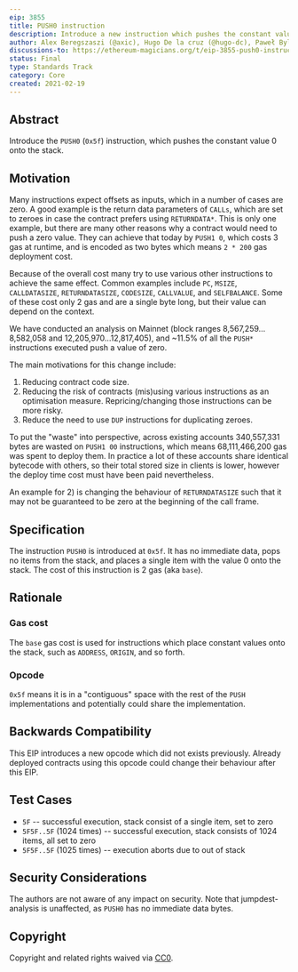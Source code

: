 ```yaml
---
eip: 3855
title: PUSH0 instruction
description: Introduce a new instruction which pushes the constant value 0 onto the stack
author: Alex Beregszaszi (@axic), Hugo De la cruz (@hugo-dc), Paweł Bylica (@chfast)
discussions-to: https://ethereum-magicians.org/t/eip-3855-push0-instruction/7014
status: Final
type: Standards Track
category: Core
created: 2021-02-19
---
```


## Abstract

Introduce the `PUSH0` (`0x5f`) instruction, which pushes the constant value 0 onto the stack.

## Motivation

Many instructions expect offsets as inputs, which in a number of cases are zero. A good example is the return data parameters of `CALLs`, which are set to zeroes in case the contract prefers using `RETURNDATA*`. This is only one example, but there are many other reasons why a contract would need to push a zero value. They can achieve that today by `PUSH1 0`, which costs 3 gas at runtime, and is encoded as two bytes which means `2 * 200` gas deployment cost.

Because of the overall cost many try to use various other instructions to achieve the same effect. Common examples include `PC`, `MSIZE`, `CALLDATASIZE`, `RETURNDATASIZE`, `CODESIZE`, `CALLVALUE`, and `SELFBALANCE`. Some of these cost only 2 gas and are a single byte long, but their value can depend on the context.

We have conducted an analysis on Mainnet (block ranges 8,567,259…8,582,058 and 12,205,970…12,817,405), and ~11.5% of all the `PUSH*` instructions executed push a value of zero.

The main motivations for this change include:
1. Reducing contract code size.
2. Reducing the risk of contracts (mis)using various instructions as an optimisation measure. Repricing/changing those instructions can be more risky.
3. Reduce the need to use `DUP` instructions for duplicating zeroes.

To put the "waste" into perspective, across existing accounts 340,557,331 bytes are wasted on `PUSH1 00` instructions, which means 68,111,466,200 gas was spent to deploy them. In practice a lot of these accounts share identical bytecode with others, so their total stored size in clients is lower, however the deploy time cost must have been paid nevertheless.

An example for 2) is changing the behaviour of `RETURNDATASIZE` such that it may not be guaranteed to be zero at the beginning of the call frame. 

## Specification

The instruction `PUSH0` is introduced at `0x5f`. It has no immediate data, pops no items from the stack, and places a single item with the value 0 onto the stack. The cost of this instruction is 2 gas (aka `base`).

## Rationale

### Gas cost

The `base` gas cost is used for instructions which place constant values onto the stack, such as `ADDRESS`, `ORIGIN`, and so forth.

### Opcode

`0x5f` means it is in a "contiguous" space with the rest of the `PUSH` implementations and potentially could share the implementation.

## Backwards Compatibility

This EIP introduces a new opcode which did not exists previously. Already deployed contracts using this opcode could change their behaviour after this EIP.

## Test Cases

- `5F` -- successful execution, stack consist of a single item, set to zero
- `5F5F..5F` (1024 times) -- successful execution, stack consists of 1024 items, all set to zero
- `5F5F..5F` (1025 times) -- execution aborts due to out of stack

## Security Considerations

The authors are not aware of any impact on security. Note that jumpdest-analysis is unaffected, as `PUSH0` has no immediate data bytes.

## Copyright

Copyright and related rights waived via [CC0](../LICENSE.md).
